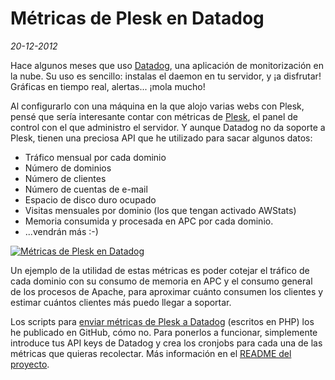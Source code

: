 Métricas de Plesk en Datadog
============================

_20-12-2012_

Hace algunos meses que uso [Datadog](http://datadoghq.com), una aplicación de monitorización en la nube. Su uso es sencillo: instalas el daemon en tu servidor, y ¡a disfrutar! Gráficas en tiempo real, alertas... ¡mola mucho!

Al configurarlo con una máquina en la que alojo varias webs con Plesk, pensé que sería interesante contar con métricas de [Plesk](http://www.parallels.com/es/products/plesk/), el panel de control con el que administro el servidor. Y aunque Datadog no da soporte a Plesk, tienen una preciosa API que he utilizado para sacar algunos datos:

*   Tráfico mensual por cada dominio
*   Número de dominios
*   Número de clientes
*   Número de cuentas de e-mail
*   Espacio de disco duro ocupado
*   Visitas mensuales por dominio (los que tengan activado AWStats)
*   Memoria consumida y procesada en APC por cada dominio.
*   ...vendrán más :-)

[![Métricas de Plesk en Datadog](http://israelviana.es/wp-content/uploads/2012/12/plesk-datadog-metrics.png)](http://israelviana.es/wp-content/uploads/2012/12/plesk-datadog-metrics.png)

Un ejemplo de la utilidad de estas métricas es poder cotejar el tráfico de cada dominio con su consumo de memoria en APC y el consumo general de los procesos de Apache, para aproximar cuánto consumen los clientes y estimar cuántos clientes más puedo llegar a soportar.

Los scripts para [enviar métricas de Plesk a Datadog](https://github.com/isra00/plesk_datadog_metrics) (escritos en PHP) los he publicado en GitHub, cómo no. Para ponerlos a funcionar, simplemente introduce tus API keys de Datadog y crea los cronjobs para cada una de las métricas que quieras recolectar. Más información en el [README del proyecto](https://github.com/isra00/plesk_datadog_metrics).